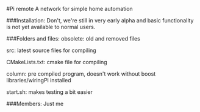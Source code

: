 #Pi remote
A network for simple home automation

###Installation:
Don't, we're still in very early alpha and basic functionality is not yet available to normal users.

###Folders and files:
obsolete: old and removed files

src: latest source files for compiling

CMakeLists.txt: cmake file for compiling

column: pre compiled program, doesn't work without boost libraries/wiringPi installed

start.sh: makes testing a bit easier

###Members:
Just me
